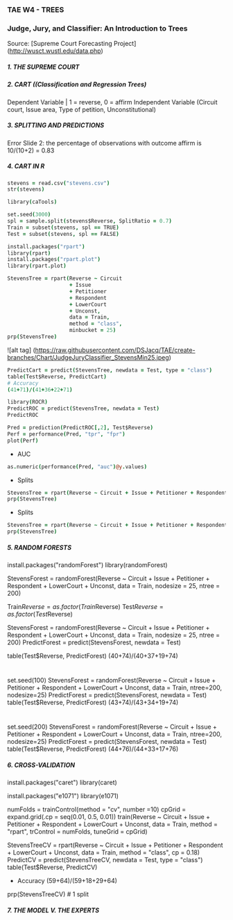 ### TAE W4 - TREES

### Judge, Jury, and Classifier: An Introduction to Trees

Source: [Supreme Court Forecasting Project] (http://wusct.wustl.edu/data.php)





##### 1. THE SUPREME COURT





##### 2. CART ((Classification and Regression Trees)

Dependent Variable | 1 = reverse, 0 = affirm
Independent Variable (Circuit court, Issue area, Type of petition, Unconstitutional)





##### 3. SPLITTING AND PREDICTIONS

Error Slide 2: the percentage of observations with outcome affirm is 10/(10+2) = 0.83





##### 4. CART IN R

```coffee
stevens = read.csv("stevens.csv")
str(stevens)

library(caTools)

set.seed(3000)
spl = sample.split(stevens$Reverse, SplitRatio = 0.7)
Train = subset(stevens, spl == TRUE)
Test = subset(stevens, spl == FALSE)

install.packages("rpart")
library(rpart)
install.packages("rpart.plot")
library(rpart.plot)

StevensTree = rpart(Reverse ~ Circuit 
                    + Issue 
                    + Petitioner 
                    + Respondent 
                    + LowerCourt 
                    + Unconst, 
                    data = Train, 
                    method = "class", 
                    minbucket = 25)
prp(StevensTree)
```
![alt tag] (https://raw.githubusercontent.com/DSJacq/TAE/create-branches/Chart/JudgeJuryClassifier_StevensMin25.jpeg)

```coffee
PredictCart = predict(StevensTree, newdata = Test, type = "class")
table(Test$Reverse, PredictCart)
# Accuracy
(41+71)/(41+36+22+71)
```

```coffee
library(ROCR)
PredictROC = predict(StevensTree, newdata = Test)
PredictROC

Pred = prediction(PredictROC[,2], Test$Reverse)
Perf = performance(Pred, "tpr", "fpr")
plot(Perf)
```

- AUC
```coffee
as.numeric(performance(Pred, "auc")@y.values)
```

- Splits
```coffee
StevensTree = rpart(Reverse ~ Circuit + Issue + Petitioner + Respondent + LowerCourt + Unconst, method="class", data = Train, minbucket=5)
prp(StevensTree)
```

- Splits
```coffee
StevensTree = rpart(Reverse ~ Circuit + Issue + Petitioner + Respondent + LowerCourt + Unconst, method="class", data = Train, minbucket=100)
prp(StevensTree)
```




##### 5. RANDOM FORESTS

install.packages("randomForest")
library(randomForest)

StevensForest = randomForest(Reverse ~ Circuit + Issue + Petitioner + Respondent + LowerCourt + Unconst, data = Train, nodesize = 25, ntree = 200)

Train$Reverse = as.factor(Train$Reverse)
Test$Reverse = as.factor(Test$Reverse)

StevensForest = randomForest(Reverse ~ Circuit + Issue + Petitioner + Respondent + LowerCourt + Unconst, data = Train, nodesize = 25, ntree = 200)
PredictForest = predict(StevensForest, newdata = Test)

table(Test$Reverse, PredictForest)
(40+74)/(40+37+19+74)

#
set.seed(100)
StevensForest = randomForest(Reverse ~ Circuit + Issue + Petitioner + Respondent + LowerCourt + Unconst, data = Train, ntree=200, nodesize=25)
PredictForest = predict(StevensForest, newdata = Test)
table(Test$Reverse, PredictForest)
(43+74)/(43+34+19+74)

#
set.seed(200)
StevensForest = randomForest(Reverse ~ Circuit + Issue + Petitioner + Respondent + LowerCourt + Unconst, data = Train, ntree=200, nodesize=25)
PredictForest = predict(StevensForest, newdata = Test)
table(Test$Reverse, PredictForest)
(44+76)/(44+33+17+76)





##### 6. CROSS-VALIDATION

install.packages("caret")
library(caret)

install.packages("e1071")
library(e1071)

numFolds = trainControl(method = "cv", number =10)
cpGrid = expand.grid(.cp = seq(0.01, 0.5, 0.01))
train(Reverse ~ Circuit + Issue + Petitioner + Respondent + LowerCourt + Unconst, data = Train, method = "rpart", trControl = numFolds, tuneGrid = cpGrid)

StevensTreeCV = rpart(Reverse ~ Circuit + Issue + Petitioner + Respondent + LowerCourt + Unconst, data = Train, method = "class", cp = 0.18)
PredictCV = predict(StevensTreeCV, newdata = Test, type = "class")
table(Test$Reverse, PredictCV)

- Accuracy
(59+64)/(59+18+29+64)

prp(StevensTreeCV) # 1 split



##### 7. THE MODEL V. THE EXPERTS

